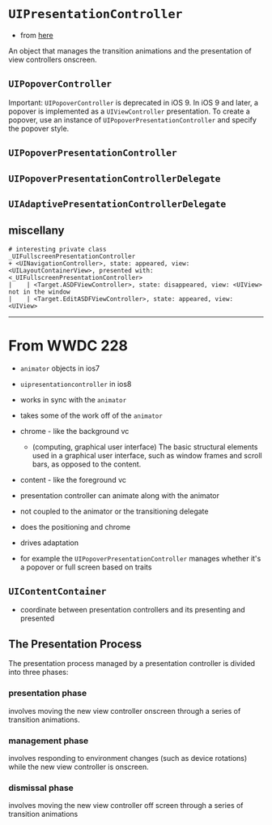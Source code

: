 # `UIPresentationController`

* from [here](https://developer.apple.com/documentation/uikit/uipresentationcontroller)

An object that manages the transition animations and the presentation of view controllers onscreen.


## ``UIPopoverController``
Important: `UIPopoverController` is deprecated in iOS 9. In iOS 9 and later, a popover is implemented as a `UIViewController` presentation. To create a popover, use an instance of `UIPopoverPresentationController` and specify the popover style.

## `UIPopoverPresentationController`
## `UIPopoverPresentationControllerDelegate`
## `UIAdaptivePresentationControllerDelegate`

## miscellany
```
# interesting private class
_UIFullscreenPresentationController
+ <UINavigationController>, state: appeared, view: <UILayoutContainerView>, presented with: <_UIFullscreenPresentationController>
|    | <Target.ASDFViewController>, state: disappeared, view: <UIView> not in the window
|    | <Target.EditASDFViewController>, state: appeared, view: <UIView>

```

----
# From WWDC 228

* `animator` objects in ios7
* `uipresentationcontroller` in ios8
* works in sync with the `animator`
* takes some of the work off of the `animator`

* chrome - like the background vc
  * (computing, graphical user interface) The basic structural elements used in a graphical user interface, such as window frames and scroll bars, as opposed to the content.

* content - like the foreground vc
* presentation controller can animate along with the animator
* not coupled to the animator or the transitioning delegate
* does the positioning and chrome
* drives adaptation

* for example the `UIPopoverPresentationController` manages whether it's a popover or full screen based on traits

## `UIContentContainer`
* coordinate between presentation controllers and its presenting and presented


## The Presentation Process
The presentation process managed by a presentation controller is divided into three phases:

### presentation phase
involves moving the new view controller onscreen through a series of transition animations.

### management phase
involves responding to environment changes (such as device rotations) while the new view controller is onscreen.

### dismissal phase
involves moving the new view controller off screen through a series of transition animations
